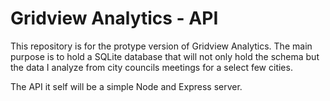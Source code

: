 # Gridview Analytics - API

This repository is for the protype version of Gridview Analytics. The main purpose is to hold a SQLite database that will not only hold the schema but the data I analyze from city councils meetings for a select few cities.

The API it self will be a simple Node and Express server.
